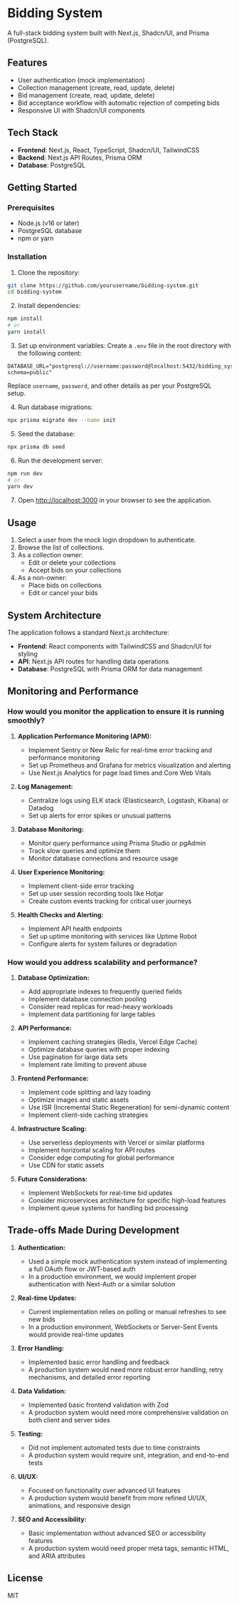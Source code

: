 # Bidding System

A full-stack bidding system built with Next.js, Shadcn/UI, and Prisma (PostgreSQL).

## Features

- User authentication (mock implementation)
- Collection management (create, read, update, delete)
- Bid management (create, read, update, delete)
- Bid acceptance workflow with automatic rejection of competing bids
- Responsive UI with Shadcn/UI components

## Tech Stack

- **Frontend**: Next.js, React, TypeScript, Shadcn/UI, TailwindCSS
- **Backend**: Next.js API Routes, Prisma ORM
- **Database**: PostgreSQL

## Getting Started

### Prerequisites

- Node.js (v16 or later)
- PostgreSQL database
- npm or yarn

### Installation

1. Clone the repository:
```bash
git clone https://github.com/yourusername/bidding-system.git
cd bidding-system
```

2. Install dependencies:
```bash
npm install
# or
yarn install
```

3. Set up environment variables:
Create a `.env` file in the root directory with the following content:
```
DATABASE_URL="postgresql://username:password@localhost:5432/bidding_system?schema=public"
```
Replace `username`, `password`, and other details as per your PostgreSQL setup.

4. Run database migrations:
```bash
npx prisma migrate dev --name init
```

5. Seed the database:
```bash
npx prisma db seed
```

6. Run the development server:
```bash
npm run dev
# or
yarn dev
```

7. Open [http://localhost:3000](http://localhost:3000) in your browser to see the application.

## Usage

1. Select a user from the mock login dropdown to authenticate.
2. Browse the list of collections.
3. As a collection owner:
   - Edit or delete your collections
   - Accept bids on your collections
4. As a non-owner:
   - Place bids on collections
   - Edit or cancel your bids

## System Architecture

The application follows a standard Next.js architecture:

- **Frontend**: React components with TailwindCSS and Shadcn/UI for styling
- **API**: Next.js API routes for handling data operations
- **Database**: PostgreSQL with Prisma ORM for data management

## Monitoring and Performance

### How would you monitor the application to ensure it is running smoothly?

1. **Application Performance Monitoring (APM):**
   - Implement Sentry or New Relic for real-time error tracking and performance monitoring
   - Set up Prometheus and Grafana for metrics visualization and alerting
   - Use Next.js Analytics for page load times and Core Web Vitals

2. **Log Management:**
   - Centralize logs using ELK stack (Elasticsearch, Logstash, Kibana) or Datadog
   - Set up alerts for error spikes or unusual patterns

3. **Database Monitoring:**
   - Monitor query performance using Prisma Studio or pgAdmin
   - Track slow queries and optimize them
   - Monitor database connections and resource usage

4. **User Experience Monitoring:**
   - Implement client-side error tracking
   - Set up user session recording tools like Hotjar
   - Create custom events tracking for critical user journeys

5. **Health Checks and Alerting:**
   - Implement API health endpoints
   - Set up uptime monitoring with services like Uptime Robot
   - Configure alerts for system failures or degradation

### How would you address scalability and performance?

1. **Database Optimization:**
   - Add appropriate indexes to frequently queried fields
   - Implement database connection pooling
   - Consider read replicas for read-heavy workloads
   - Implement data partitioning for large tables

2. **API Performance:**
   - Implement caching strategies (Redis, Vercel Edge Cache)
   - Optimize database queries with proper indexing
   - Use pagination for large data sets
   - Implement rate limiting to prevent abuse

3. **Frontend Performance:**
   - Implement code splitting and lazy loading
   - Optimize images and static assets
   - Use ISR (Incremental Static Regeneration) for semi-dynamic content
   - Implement client-side caching strategies

4. **Infrastructure Scaling:**
   - Use serverless deployments with Vercel or similar platforms
   - Implement horizontal scaling for API routes
   - Consider edge computing for global performance
   - Use CDN for static assets

5. **Future Considerations:**
   - Implement WebSockets for real-time bid updates
   - Consider microservices architecture for specific high-load features
   - Implement queue systems for handling bid processing

## Trade-offs Made During Development

1. **Authentication:**
   - Used a simple mock authentication system instead of implementing a full OAuth flow or JWT-based auth
   - In a production environment, we would implement proper authentication with Next-Auth or a similar solution

2. **Real-time Updates:**
   - Current implementation relies on polling or manual refreshes to see new bids
   - In a production environment, WebSockets or Server-Sent Events would provide real-time updates

3. **Error Handling:**
   - Implemented basic error handling and feedback
   - A production system would need more robust error handling, retry mechanisms, and detailed error reporting

4. **Data Validation:**
   - Implemented basic frontend validation with Zod
   - A production system would need more comprehensive validation on both client and server sides

5. **Testing:**
   - Did not implement automated tests due to time constraints
   - A production system would require unit, integration, and end-to-end tests

6. **UI/UX:**
   - Focused on functionality over advanced UI features
   - A production system would benefit from more refined UI/UX, animations, and responsive design

7. **SEO and Accessibility:**
   - Basic implementation without advanced SEO or accessibility features
   - A production system would need proper meta tags, semantic HTML, and ARIA attributes

## License

MIT